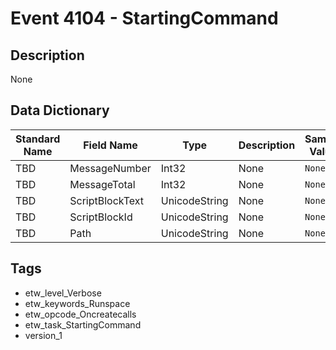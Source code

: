 # Event 4104 - StartingCommand

## Description
None

## Data Dictionary
|Standard Name|Field Name|Type|Description|Sample Value|
|---|---|---|---|---|
|TBD|MessageNumber|Int32|None|`None`|
|TBD|MessageTotal|Int32|None|`None`|
|TBD|ScriptBlockText|UnicodeString|None|`None`|
|TBD|ScriptBlockId|UnicodeString|None|`None`|
|TBD|Path|UnicodeString|None|`None`|

## Tags
* etw_level_Verbose
* etw_keywords_Runspace
* etw_opcode_Oncreatecalls
* etw_task_StartingCommand
* version_1